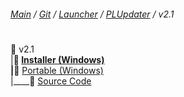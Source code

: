 ﻿###### [Main](https://pikakid98.github.io) / [Git](https://git-pikakid98.github.io) / [Launcher](https://git-pikakid98.github.io/launcher) / [PLUpdater](https://git-pikakid98.github.io/launcher/plupdater) / v2.1
<h1></h1>

📂 v2.1
\
|____📄 [Installer (Windows)](https://github.com/Git-Pikakid98/pikakid98-launcher-updater/releases/download/v2.1/PLUpdater.Installer.exe)
\
|____📄 [Portable (Windows)](https://github.com/Git-Pikakid98/pikakid98-launcher-updater/releases/download/v2.1/PLUpdater.7z)
\
|____📄 [Source Code](https://github.com/Git-Pikakid98/pikakid98-launcher-updater/archive/refs/tags/v2.1.zip)
